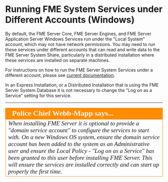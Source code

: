 # Running FME System Services under Different Accounts (Windows) #

By default, the FME Server Core, FME Server Engines, and FME Server Application Server Windows Services run under the "Local System" account, which may not have network permissions. You may need to run these services under different accounts that can read and write data to the FME Server System Share, particularly in a distributed installation where these services are installed on separate machines.

For instructions on how to run the FME Server System Services under a different account, please see [current documentation](http://docs.safe.com/fme/2018.0/html/FME_Server_Documentation/Content/AdminGuide/Running_System_Services_Under_Different_Accounts.htm).

In an Express Installation, or a Distributed Installation that is using the FME Server System Database it is not necessary to change the "Log on as a Service" setting for this service.

---

<!--Police Chief says...-->

<table style="border-spacing: 0px">
<tr>
<td style="vertical-align:middle;background-color:darkorange;border: 2px solid darkorange">
<i class="fa fa-exclamation-triangle fa-lg fa-pull-left fa-fw" style="color:white;padding-right: 12px;vertical-align:text-top"></i>
<span style="color:white;font-size:x-large;font-weight: bold;font-family:serif">Police Chief Webb-Mapp says...</span>
</td>
</tr>

<tr>
<td style="border: 1px solid darkorange">
<span style="font-family:serif; font-style:italic; font-size:larger">
When installing FME Server it is optional to provide a "domain service account" to configure the services to start with.  On a new Windows OS system, ensure the domain service account has been added to the system as an Administrative user and ensure the Local Policy - "Log on as a Service" has been granted to this user before installing FME Server.  This will ensure the services are installed correctly and can start up properly the first time.
</span>
</td>
</tr>
</table>

